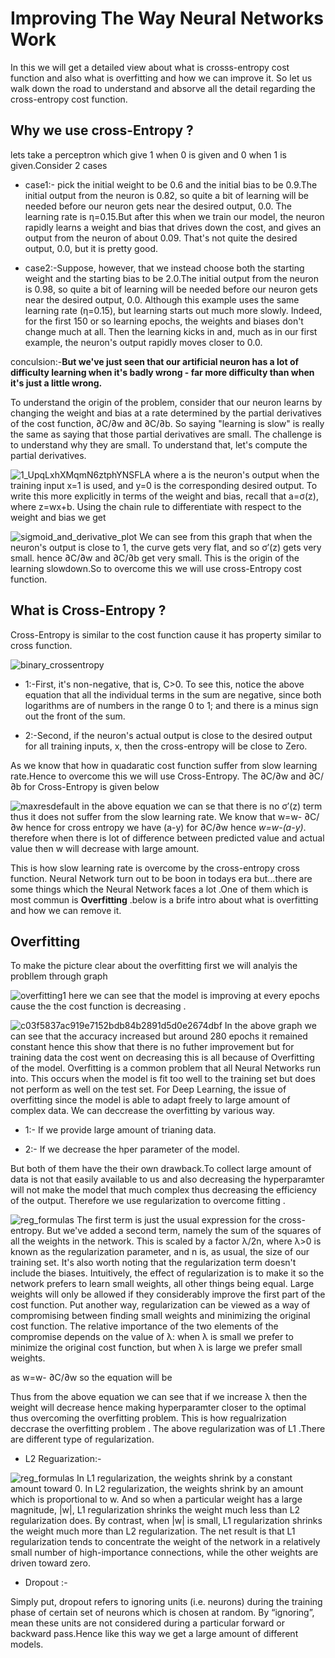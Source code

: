 
# Improving The Way Neural Networks Work
In this we will get a detailed view about what is crosss-entropy cost function and also what is overfitting and how we can improve it.
So let us walk down the road to understand and absorve all the detail regarding the cross-entropy cost function.
## Why we use cross-Entropy ?
lets take a perceptron which give 1 when 0 is given and 0 when 1 is given.Consider 2 cases
* case1:- pick the initial weight to be 0.6 and the initial bias to be 0.9.The initial output from the neuron is 0.82, so quite a bit of
learning will be needed before our neuron gets near the desired output, 0.0. The learning rate is η=0.15.But after this when we train our
model, the neuron rapidly learns a weight and bias that drives down the cost, and gives an output from the neuron of about 0.09. That's
not quite the desired output, 0.0, but it is pretty good.

* case2:-Suppose, however, that we instead choose both the starting weight and the starting bias to be 2.0.The initial output from the
neuron is 0.98, so quite a bit of learning will be needed before our neuron gets near the desired output, 0.0. Although this example uses 
the same learning rate (η=0.15), but learning starts out much more slowly. Indeed, for the first 150 or so learning epochs, the weights
and biases don't change much at all. Then the learning kicks in and, much as in our first example, the neuron's output rapidly moves 
closer to 0.0. 

conculsion:-**But we've just seen that our artificial neuron has a lot of difficulty learning when it's badly wrong - far more difficulty
than when it's just a little wrong.**

To understand the origin of the problem, consider that our neuron learns by changing the weight and bias at a rate determined by the 
partial derivatives of the cost function, ∂C/∂w and ∂C/∂b. So saying "learning is slow" is really the same as saying that those partial 
derivatives are small. The challenge is to understand why they are small. To understand that, let's compute the partial derivatives. 
<!---enter the cost function equation-->
![1_UpqLxhXMqmN6ztphYNSFLA](https://user-images.githubusercontent.com/44902363/69443626-d179a880-0d74-11ea-841e-424d44339c7b.png)
where a is the neuron's output when the training input x=1 is used, and y=0 is the corresponding desired output. To write this more 
explicitly in terms of the weight and bias, recall that a=σ(z), where z=wx+b. Using the chain rule to differentiate with respect to the weight and bias we get
<!---enter quation with partial derivative with repect to w and b-->
<!---nter sigmoid graph-->
![sigmoid_and_derivative_plot](https://user-images.githubusercontent.com/44902363/69445295-089d8900-0d78-11ea-86e3-5f5bcb3a301a.jpg)
We can see from this graph that when the neuron's output is close to 1, the curve gets very flat, and so σ′(z) gets very small. 
hence ∂C/∂w and ∂C/∂b get very small. This is the origin of the learning slowdown.So to overcome this we will use cross-Entropy cost function.
## What is Cross-Entropy ?
Cross-Entropy is similar to the cost function cause it has property similar to cross function.
<!---enter the equation for the Cross-Entropy -->
![binary_crossentropy](https://user-images.githubusercontent.com/44902363/69445504-747ff180-0d78-11ea-9c77-653c832147de.png)

* 1:-First, it's non-negative, that is, C>0. To see this, notice the above equation that all the individual terms in the sum  are
negative, since both logarithms are of numbers in the range 0 to 1; and there is a minus sign out the front of the sum.

* 2:-Second, if the neuron's actual output is close to the desired output for all training inputs, x, then the cross-entropy will be close to Zero.

As we know that how in quadaratic cost function suffer from slow learning rate.Hence to overcome this we will use Cross-Entropy.
The ∂C/∂w and ∂C/∂b for Cross-Entropy is given below
<!---equation for the cross entropy-->
![maxresdefault](https://user-images.githubusercontent.com/44902363/69445589-a4c79000-0d78-11ea-8953-e6f9d76ad232.jpg)
in the above equation we can se that there is no σ′(z) term thus it does not suffer from the slow  learning rate. We know that 
w=w- ∂C/∂w hence for cross entropy we have (a-y) for ∂C/∂w hence *w=w-(a-y)*. therefore when there is lot of difference between predicted value and actual value then w will decrease with large amount. 
<!---cross-entropy graph for epoochs-->
This is how slow learning rate is overcome by the cross-entropy cross function.
Neural Network turn out to be  boon in todays era but...there are some things which the Neural Network faces a lot .One of them which is
most commun is **Overfitting** .below is a brife intro about what is overfitting and how we can remove it.
## Overfitting
To make the picture clear about the overfitting first we will analyis the probllem through graph
<!---enter the graph of cost on the training data vs epochs-->
![overfitting1](https://user-images.githubusercontent.com/44902363/69445922-5961b180-0d79-11ea-9e99-4d32e06b8f4d.png)
here we can see that the model is improving at every epochs cause the the cost function is decreasing .
<!---enter the graph for the test data accuracy vs epochs-->
![c03f5837ac919e7152bdb84b2891d5d0e2674dbf](https://user-images.githubusercontent.com/44902363/69446056-9a59c600-0d79-11ea-937d-d1188f4c6039.png)
In the above graph we can see that the accuracy increased but around 280 epochs it remained constant hence this show that there is no
futher improvement but for training data the cost went on decreasing this is all because of Overfitting of the model.
Overfitting is a common problem that all Neural Networks run into. This occurs when the model is fit too well to the training set but
does not perform as well on the test set. For Deep Learning, the issue of overfitting since the model is able to adapt freely to large
amount of complex data. 
We can deccrease the overfitting by various way.

* 1:- If we provide large amount of trianing data.

* 2:- If we decrease the hper parameter of the model.

But both of them have the their own drawback.To collect large amount of data is not that easily available to us and also decreasing the 
hyperparamter will not make the model that much complex thus decreasing the efficiency of the output.
Therefore we use regularization to overcome fitting .
<!---enter the equation for the regualrization-->
![reg_formulas](https://user-images.githubusercontent.com/44902363/69446589-bdd14080-0d7a-11ea-8c82-aec63a7e9ca0.png)
The first term is just the usual expression for the cross-entropy. But we've added a second term, namely the sum of the squares of all 
the weights in the network. This is scaled by a factor λ/2n, where λ>0 is known as the regularization parameter, and n is, as usual, the
size of our training set. It's also worth noting that the regularization term doesn't include the biases. 
Intuitively, the effect of regularization is to make it so the network prefers to learn small weights, all other things being equal. 
Large weights will only be allowed if they considerably improve the first part of the cost function. Put another way, regularization can 
be viewed as a way of compromising between finding small weights and minimizing the original cost function. The relative importance of 
the two elements of the compromise depends on the value of λ: when λ is small we prefer to minimize the original cost function, but when λ is large we prefer small weights.
<!---equation for the partical derivative of regualization-->
as w=w- ∂C/∂w so the equation will be
<!---insert the equation-->
Thus from the above equation we can see that if we increase λ then the weight will decrease hence making hyperparamter closer to the optimal thus overcoming the overfitting problem.
This is how regualrization deccrase the overfitting problem . The above regularization was of L1 .There are different type of regularization.

* L2 Reguarization:-

<!---equation for L2 regularizaiton-->
![reg_formulas](https://user-images.githubusercontent.com/44902363/69446589-bdd14080-0d7a-11ea-8c82-aec63a7e9ca0.png)
 In L1 regularization, the weights shrink by a constant amount toward 0. In L2 regularization, the weights shrink by an amount which is
 proportional to w. And so when a particular weight has a large magnitude, |w|, L1 regularization shrinks the weight much less than L2
 regularization does. By contrast, when |w| is small, L1 regularization shrinks the weight much more than L2 regularization. The net
 result is that L1 regularization tends to concentrate the weight of the network in a relatively small number of high-importance 
 connections, while the other weights are driven toward zero.

* Dropout :-

Simply put, dropout refers to ignoring units (i.e. neurons) during the training phase of certain set of neurons which is chosen at
random. By “ignoring”, mean these units are not considered during a particular forward or backward pass.Hence like this way we get a
large amount of different models.


